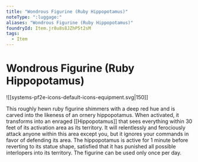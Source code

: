 ```yaml
---
title: "Wondrous Figurine (Ruby Hippopotamus)"
noteType: ":luggage:"
aliases: "Wondrous Figurine (Ruby Hippopotamus)"
foundryId: Item.jr8u8s8JZhP5t2sM
tags:
  - Item
---
```


# Wondrous Figurine (Ruby Hippopotamus)
![[systems-pf2e-icons-default-icons-equipment.svg|150]]

This roughly hewn ruby figurine shimmers with a deep red hue and is carved into the likeness of an ornery hippopotamus. When activated, it transforms into an enraged [[Hippopotamus]] that sees everything within 30 feet of its activation area as its territory. It will relentlessly and ferociously attack anyone within this area except you, but it ignores your commands in favor of defending its area. The hippopotamus is active for 1 minute before reverting to its statue shape, satisfied that it has punished all possible interlopers into its territory. The figurine can be used only once per day.
